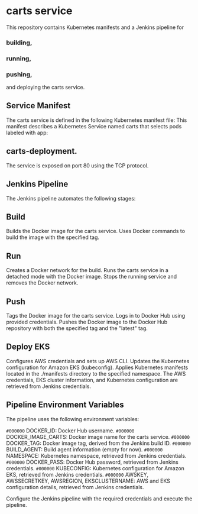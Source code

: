 # carts service
This repository contains Kubernetes manifests and a Jenkins pipeline for 
### building, 
### running, 
### pushing, 
and deploying the carts service.

## Service Manifest

The carts service is defined in the following Kubernetes manifest file:
This manifest describes a Kubernetes Service named carts that selects pods labeled with app: 

## carts-deployment. 

The service is exposed on port 80 using the TCP protocol.

## Jenkins Pipeline
The Jenkins pipeline automates the following stages:

## Build

Builds the Docker image for the carts service.
Uses Docker commands to build the image with the specified tag.

## Run

Creates a Docker network for the build.
Runs the carts service in a detached mode with the Docker image.
Stops the running service and removes the Docker network.

## Push

Tags the Docker image for the carts service.
Logs in to Docker Hub using provided credentials.
Pushes the Docker image to the Docker Hub repository with both the specified tag and the "latest" tag.

## Deploy EKS

Configures AWS credentials and sets up AWS CLI.
Updates the Kubernetes configuration for Amazon EKS (kubeconfig).
Applies Kubernetes manifests located in the ./manifests directory to the specified namespace.
The AWS credentials, EKS cluster information, and Kubernetes configuration are retrieved from Jenkins credentials.

## Pipeline Environment Variables

The pipeline uses the following environment variables:

`#000000` DOCKER_ID: Docker Hub username.
`#000000` DOCKER_IMAGE_CARTS: Docker image name for the carts service.
`#000000` DOCKER_TAG: Docker image tag, derived from the Jenkins build ID.
`#000000` BUILD_AGENT: Build agent information (empty for now).
`#000000` NAMESPACE: Kubernetes namespace, retrieved from Jenkins credentials.
`#000000` DOCKER_PASS: Docker Hub password, retrieved from Jenkins credentials.
`#000000` KUBECONFIG: Kubernetes configuration for Amazon EKS, retrieved from Jenkins credentials.
`#000000` AWSKEY, AWSSECRETKEY, AWSREGION, EKSCLUSTERNAME: AWS and EKS configuration details, retrieved from Jenkins credentials.

Configure the Jenkins pipeline with the required credentials and execute the pipeline.

